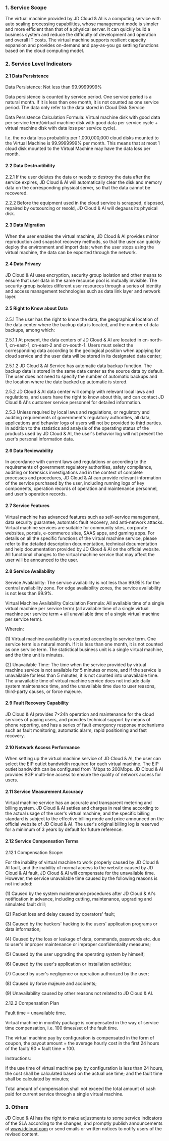 ### 1. Service Scope

The virtual machine provided by JD Cloud & AI is a computing service with auto scaling processing capabilities, whose management mode is simpler and more efficient than that of a physical server. It can quickly build a business system and reduce the difficulty of development and operation and overall IT costs. The virtual machine supports resilient capacity expansion and provides on-demand and pay-as-you go settling functions based on the cloud computing model.

### 2. Service Level Indicators

#### 2.1 Data Persistence

Data Persistence: Not less than 99.9999999% 

Data persistence is counted by service period. One service period is a natural month. If it is less than one month, it is not counted as one service period. The data only refer to the data stored in Cloud Disk Service

Data Persistence Calculation Formula: Virtual machine disk with good data per service term/(virtual machine disk with good data per service cycle + virtual machine disk with data loss per service cycle).

I.e. the no data loss probability per 1,000,000,000 cloud disks mounted to the Virtual Machine is 99.9999999% per month. This means that at most 1 cloud disk mounted to the Virtual Machine may have the data loss per month.

#### 2.2 Data Destructibility

2.2.1 If the user deletes the data or needs to destroy the data after the service expires, JD Cloud & AI will automatically clear the disk and memory data on the corresponding physical server, so that the data cannot be recovered.

2.2.2 Before the equipment used in the cloud service is scrapped, disposed, repaired by outsourcing or resold, JD Cloud & AI will degauss its physical disk.

#### 2.3 Data Migration

When the user enables the virtual machine, JD Cloud & AI provides mirror reproduction and snapshot recovery methods, so that the user can quickly deploy the environment and import data; when the user stops using the virtual machine, the data can be exported through the network.

#### 2.4 Data Privacy

JD Cloud & AI uses encryption, security group isolation and other means to ensure that user data in the same resource pool is mutually invisible. The security group isolates different user resources through a series of identity and access management technologies such as data link layer and network layer.

#### 2.5 Right to Know about Data

2.5.1 The user has the right to know the data, the geographical location of the data center where the backup data is located, and the number of data backups, among which:

2.5.1.1 At present, the data centers of JD Cloud & AI are located in cn-north-1, cn-east-1, cn-east-2 and cn-south-1. Users must select the corresponding data according to the geological position when applying for cloud service and the user data will be stored in its designated data center;

2.5.1.2 JD Cloud & AI Service has automatic data backup function. The backup data is stored in the same data center as the source data by default. The user does not need to specify the number of automatic backups and the location where the date backed up automatic is stored.

2.5.2 JD Cloud & AI data center will comply with relevant local laws and regulations, and users have the right to know about this, and can contact JD Cloud & AI's customer service personnel for detailed information.

2.5.3 Unless required by local laws and regulations, or regulatory and auditing requirements of government's regulatory authorities, all data, applications and behavior logs of users will not be provided to third parties. In addition to the statistics and analysis of the operating status of the products used by JD Cloud & AI, the user's behavior log will not present the user's personal information data.

#### 2.6 Data Reviewability

In accordance with current laws and regulations or according to the requirements of government regulatory authorities, safety compliance, auditing or forensics investigations and in the context of complete processes and procedures, JD Cloud & AI can provide relevant information of the service purchased by the user, including running logs of key components, operation records of operation and maintenance personnel, and user's operation records.

#### 2.7 Service Features

Virtual machine has advanced features such as self-service management, data security guarantee, automatic fault recovery, and anti-network attacks. Virtual machine services are suitable for community sites, corporate websites, portals, e-commerce sites, SAAS apps, and gaming apps. For details on all the specific functions of the virtual machine service, please refer to the detailed description documentation, technical documentation and help documentation provided by JD Cloud & AI on the official website. All functional changes to the virtual machine service that may affect the user will be announced to the user.

#### 2.8 Service Availability

Service Availability: The service availability is not less than 99.95% for the central availability zone. For edge availability zones, the service availability is not less than 99.9%.

Virtual Machine Availability Calculation Formula: All available time of a single virtual machine per service term/ (all available time of a single virtual machine per service term + all unavailable time of a single virtual machine per service term).

Wherein:

(1) Virtual machine availability is counted according to service term. One service term is a natural month. If it is less than one month, it is not counted as one service term. The statistical business unit is a single virtual machine, and the time unit is minutes.

(2) Unavailable Time: The time when the service provided by virtual machine service is not available for 5 minutes or more, and if the service is unavailable for less than 5 minutes, it is not counted into unavailable time. The unavailable time of virtual machine service does not include daily system maintenance time, and the unavailable time due to user reasons, third-party causes, or force majeure.

#### 2.9 Fault Recovery Capability

JD Cloud & AI provides 7×24h operation and maintenance for the cloud services of paying users, and provides technical support by means of phone reporting, and has a series of fault emergency response mechanisms such as fault monitoring, automatic alarm, rapid positioning and fast recovery.

#### 2.10 Network Access Performance

When setting up the virtual machine service of JD Cloud & AI, the user can select the EIP outlet bandwidth required for each virtual machine. The EIP outlet bandwidth can be configured from 1Mbps to 200Mbps. JD Cloud & AI provides BGP multi-line access to ensure the quality of network access for users.

#### 2.11 Service Measurement Accuracy

Virtual machine service has an accurate and transparent metering and billing system. JD Cloud & AI settles and charges in real time according to the actual usage of the user's virtual machine, and the specific billing standard is subject to the effective billing mode and price announced on the official website of JD Cloud & AI. The user's original billing log is reserved for a minimum of 3 years by default for future reference.

#### 2.12 Service Compensation Terms

2.12.1 Compensation Scope:

For the inability of virtual machine to work properly caused by JD Cloud & AI fault, and the inability of normal access to the website caused by JD Cloud & AI fault, JD Cloud & AI will compensate for the unavailable time. However, the service unavailable time caused by the following reasons is not included:

(1) Caused by the system maintenance procedures after JD Cloud & AI's notification in advance, including cutting, maintenance, upgrading and simulated fault drill;

(2) Packet loss and delay caused by operators' fault;

(3) Caused by the hackers' hacking to the users' application programs or data information;

(4) Caused by the loss or leakage of data, commands, passwords etc. due to user's improper maintenance or improper confidentiality measures;

(5) Caused by the user upgrading the operating system by himself;

(6) Caused by the user's application or installation activities;

(7) Caused by user's negligence or operation authorized by the user;

(8) Caused by force majeure and accidents;

(9) Unavailability caused by other reasons not related to JD Cloud & AI.

2.12.2 Compensation Plan

Fault time = unavailable time.

Virtual machine in monthly package is compensated in the way of service time compensation, i.e. 100 times/set of the fault time.

The virtual machine pay by configuration is compensated in the form of coupon, the payout amount = the average hourly cost in the first 24 hours of the fault/ 60 × fault time × 100.

Instructions:

If the use time of virtual machine pay by configuration is less than 24 hours, the cost shall be calculated based on the actual use time; and the fault time shall be calculated by minutes;

Total amount of compensation shall not exceed the total amount of cash paid for current service through a single virtual machine.

### 3. Others

JD Cloud & AI has the right to make adjustments to some service indicators of the SLA according to the changes, and promptly publish announcements at www.jdcloud.com or send emails or written notices to notify users of the revised content.
